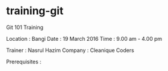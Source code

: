 # training-git
Git 101 Training

Location : Bangi
Date : 19 March 2016
Time : 9.00 am - 4.00 pm

Trainer : Nasrul Hazim
Company : Cleanique Coders

Prerequisites :